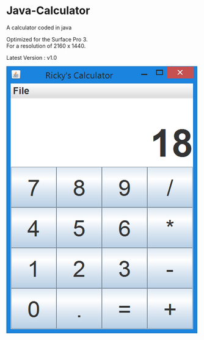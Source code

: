 # Java-Calculator
A calculator coded in java

Optimized for the Surface Pro 3.                                                                                                                                                     
For a resolution of 2160 x 1440.

Latest Version : v1.0

![alt tag](https://github.com/Rickydam/Java-Calculator/blob/master/v1.0.png)
